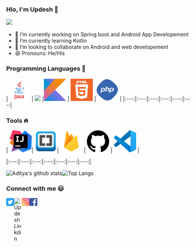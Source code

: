 

### Hlo, I'm Updesh 👋
![](https://komarev.com/ghpvc/?username=KingRovo&color=red)

- 🔭 I’m currently working on Spring boot and Android App Developement
- 🌱 I’m currently learning Kotlin
- 👯 I’m looking to collaborate on Android and web developement
- 😄 Pronouns: He/His



### Programming Languages  :rocket:
|<img src="https://github.com/kingRovo/kingRovo/blob/master/images/Programming_languages/javalogo.png" width=60> | <img src="https://github.com/kingRovo/kingRovo/images/Programming_languages/1024px-Python-logo-notext.svg.png" width=60> |<img src="https://github.com/kingRovo/kingRovo/blob/master/images/Programming_languages/kotlin_logo.jpg" width=60> | <img src="https://github.com/kingRovo/kingRovo/blob/master/images/Programming_languages/logo-html-5.png" width=60> |<img src="https://github.com/kingRovo/kingRovo/blob/master/images/Programming_languages/phplogo.png" width=60> |
|:---:|:---:|:---:|:---:|:---:|:---:|


### Tools :fire:
| <img src="https://github.com/kingRovo/kingRovo/blob/master/images/tools/intellij-idea_logo_300x300.png" width=60>| <img src="https://github.com/kingRovo/kingRovo/blob/master/images/tools/Adobe_Brackets_v0.0.x_icon.png" width=60>|  <img src="https://github.com/kingRovo/kingRovo/blob/master/images/tools/firebase.png" width=60> | 
<img src="https://github.com/kingRovo/kingRovo/blob/master/images/tools/25231.svg" width=60> |
<img src="https://github.com/kingRovo/kingRovo/blob/master/images/tools/logo-stable.png" width=60> |

|:---:|:---:|:---:|:---:|:---:|:---:|:---:|

![Aditya's github stats](https://github-readme-stats.vercel.app/api?username=KingRovo)![Top Langs](https://github-readme-stats.vercel.app/api/top-langs/?username=KingRovo&layout=compact)


### Connect with me :smiley:
<a href="https://twitter.com/UpdeshY09420737">
  <img align="left" alt="Aditya Kamath Twitter" width="21px" src="https://github.com/kingRovo/kingRovo/blob/master/images/connect_with_me_images/twitter.svg" />
</a>
<a href="https://www.linkedin.com/in/updesh-yadav-7486b1172/">
  <img align="left" alt="Updesh Linkdin" width="21px" src="https://github.com/kingRovo/kingRovo/master/images/connect_with_me_images/linkedin.svg" />
</a>
<a href="https://www.instagram.com/king_rovo/">
  <img align="left" alt="Updesh Instagram" width="21px" src="https://github.com/kingRovo/kingRovo/blob/master/images/connect_with_me_images/instagram-main.svg" />
</a>
<a href="https://www.facebook.com/updesh.yadav.5074">
  <img align="left" alt="Updesh Facebook" width="21px" src="https://github.com/kingRovo/kingRovo/blob/master/images/connect_with_me_images/facebook.svg" />
</a>

